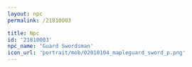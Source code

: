 ```yaml
---
layout: npc
permalink: /21810003

title: Npc
id: '21810003'
npc_name: 'Guard Swordsman'
icon_url: 'portrait/mob/02010104_mapleguard_sword_p.png'
---
```

